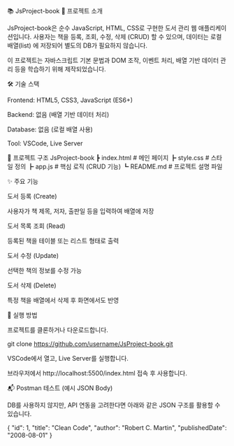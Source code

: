 📚 JsProject-book
📌 프로젝트 소개

JsProject-book은 순수 JavaScript, HTML, CSS로 구현한 도서 관리 웹 애플리케이션입니다.
사용자는 책을 등록, 조회, 수정, 삭제 (CRUD) 할 수 있으며, 데이터는 로컬 배열(list) 에 저장되어 별도의 DB가 필요하지 않습니다.

이 프로젝트는 자바스크립트 기본 문법과 DOM 조작, 이벤트 처리, 배열 기반 데이터 관리 등을 학습하기 위해 제작되었습니다.

🛠 기술 스택

Frontend: HTML5, CSS3, JavaScript (ES6+)

Backend: 없음 (배열 기반 데이터 처리)

Database: 없음 (로컬 배열 사용)

Tool: VSCode, Live Server

📂 프로젝트 구조
JsProject-book
 ┣ index.html      # 메인 페이지
 ┣ style.css       # 스타일 정의
 ┣ app.js          # 핵심 로직 (CRUD 기능)
 ┗ README.md       # 프로젝트 설명 파일

✨ 주요 기능

도서 등록 (Create)

사용자가 책 제목, 저자, 출판일 등을 입력하여 배열에 저장

도서 목록 조회 (Read)

등록된 책을 테이블 또는 리스트 형태로 출력

도서 수정 (Update)

선택한 책의 정보를 수정 가능

도서 삭제 (Delete)

특정 책을 배열에서 삭제 후 화면에서도 반영

🚀 실행 방법

프로젝트를 클론하거나 다운로드합니다.

git clone https://github.com/username/JsProject-book.git


VSCode에서 열고, Live Server를 실행합니다.

브라우저에서 http://localhost:5500/index.html 접속 후 사용합니다.

📬 Postman 테스트 (예시 JSON Body)

DB를 사용하지 않지만, API 연동을 고려한다면 아래와 같은 JSON 구조를 활용할 수 있습니다.

{
  "id": 1,
  "title": "Clean Code",
  "author": "Robert C. Martin",
  "publishedDate": "2008-08-01"
}
